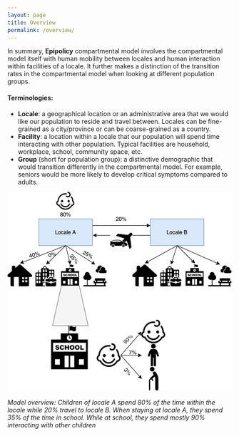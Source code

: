 ```yaml
---
layout: page
title: Overview
permalink: /overview/
---
```


In summary, **Epipolicy** compartmental model involves the compartmental model itself with human mobility between locales and human interaction within facilities of a locale. It further makes a distinction of the transition rates in the compartmental model when looking at different population groups.
#### Terminologies:
- **Locale**: a geographical location or an administrative area that we would like our population to reside and travel between. Locales can be fine-grained as a city/province or can be coarse-grained as a country.
- **Facility**: a location within a locale that our population will spend time interacting with other population. Typical facilities are household, workplace, school, community space, etc.
- **Group** (short for population group): a distinctive demographic that would transition differently in the compartmental model. For example, seniors would be more likely to develop critical symptoms compared to adults.

![Model Overview](/assets/model_overview.png)

*Model overview: Children of locale A spend 80% of the time within the locale while 20% travel to locale B. When staying at locale A, they spend 35% of the time in school. While at school, they spend mostly 90% interacting with other children*
